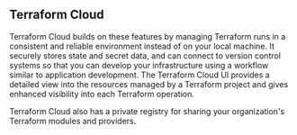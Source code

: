 ## Terraform Cloud
Terraform Cloud builds on these features by managing Terraform runs in a consistent and reliable environment instead of on your local machine. It securely stores state and secret data, and can connect to version control systems so that you can develop your infrastructure using a workflow similar to application development. The Terraform Cloud UI provides a detailed view into the resources managed by a Terraform project and gives enhanced visibility into each Terraform operation.

Terraform Cloud also has a private registry for sharing your organization's Terraform modules and providers.

